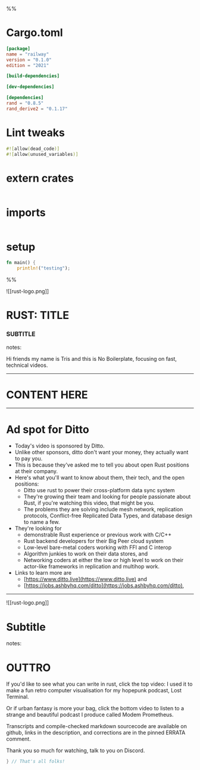 %%
<style>
.reveal code.rust {
  font-size: 1.5em;
  line-height: 1.5em;
}
</style>

<style>
.reveal code.md {
  font-size: 1.5em;
  line-height: 1.5em;
}
.reveal code.sh {
  font-size: 0.7em;
  line-height: 1.2em;
}
</style>

# Cargo.toml 
```toml
[package]
name = "railway"
version = "0.1.0"
edition = "2021"

[build-dependencies]

[dev-dependencies]

[dependencies]
rand = "0.8.5"
rand_derive2 = "0.1.17"
```

# Lint tweaks
```rust
#![allow(dead_code)]
#![allow(unused_variables)]
```

# extern crates

```rust

```

# imports
```rust
```

# setup

```rust
fn main() {
	println!("testing");

```
%%

![[rust-logo.png]]

# RUST: TITLE
### SUBTITLE

notes:

Hi friends my name is Tris and this is No Boilerplate, focusing on fast, technical videos.


---

# CONTENT HERE



---


# Ad spot for Ditto
- Today's video is sponsored by Ditto.
- Unlike other sponsors, ditto don't want your money, they actually want to pay you.
- This is because they've asked me to tell you about open Rust positions at their company.
- Here's what you'll want to know about them, their tech, and the open positions:
    - Ditto use rust to power their cross-platform data sync system
    - They're growing their team and looking for people passionate about Rust, if you're watching this video, that might be you.
    - The problems they are solving include mesh network, replication protocols, Conflict-free Replicated Data Types, and database design to name a few.
- They're looking for
    - demonstrable Rust experience or previous work with C/C++
    - Rust backend developers for their Big Peer cloud system
    - Low-level bare-metal coders working with FFI and C interop
    - Algorithm junkies to work on their data stores, and
    - Networking coders at either the low or high level to work on their actor-like frameworks in replication and multihop work.
- Links to learn more are
    - [https://www.ditto.live](https://www.ditto.live) and
    - [https://jobs.ashbyhq.com/ditto](https://jobs.ashbyhq.com/ditto),

---


![[rust-logo.png]]

# Subtitle 


notes:

# OUTTRO

If you'd like to see what you can write in rust, click the top video: I used it to make a fun retro computer visualisation for my hopepunk podcast, Lost Terminal.

Or if urban fantasy is more your bag, click the bottom video to listen to a strange and beautiful podcast I produce called Modem Prometheus.

Transcripts and compile-checked markdown sourcecode are available on github, links in the description, and corrections are in the pinned ERRATA comment.

Thank you so much for watching, talk to you on Discord.

```rust
} // That's all folks!
```


